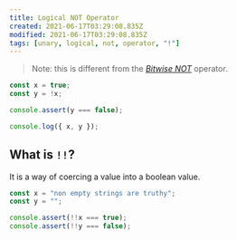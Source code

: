 ```yaml
---
title: Logical NOT Operator
created: 2021-06-17T03:29:08.835Z
modified: 2021-06-17T03:29:08.835Z
tags: [unary, logical, not, operator, "!"]
---
```


> Note: this is different from the [_Bitwise NOT_](/JavaScript/operator/bitwise-NOT) operator.

```js
const x = true;
const y = !x;

console.assert(y === false);

console.log({ x, y });
```

## What is `!!`?

It is a way of coercing a value into a boolean value.

```js
const x = "non empty strings are truthy";
const y = "";

console.assert(!!x === true);
console.assert(!!y === false);
```
